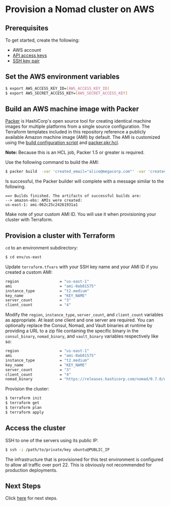 # Provision a Nomad cluster on AWS

## Prerequisites

To get started, create the following:

- AWS account
- [API access keys](http://aws.amazon.com/developers/access-keys/)
- [SSH key pair](http://docs.aws.amazon.com/AWSEC2/latest/UserGuide/ec2-key-pairs.html)

## Set the AWS environment variables

```bash
$ export AWS_ACCESS_KEY_ID=[AWS_ACCESS_KEY_ID]
$ export AWS_SECRET_ACCESS_KEY=[AWS_SECRET_ACCESS_KEY]
```

## Build an AWS machine image with Packer

[Packer](https://www.packer.io/intro/index.html) is HashiCorp's open source tool
for creating identical machine images for multiple platforms from a single
source configuration. The Terraform templates included in this repository
reference a publicly available Amazon machine image (AMI) by default. The AMI is
customized using the [build configuration script](../shared/scripts/setup.sh)
and [packer.pkr.hcl](packer.pkr.hcl).

**Note:** Because this is an HCL job, Packer 1.5 or greater is required.

Use the following command to build the AMI:

```bash
$ packer build  -var 'created_email="alice@megacorp.com"' -var 'created_name="Alice Baker"' packer.pkr.hcl
```

Is successful, the Packer builder will complete with a message similar to the following.

```plaintext
==> Builds finished. The artifacts of successful builds are:
--> amazon-ebs: AMIs were created:
us-east-1: ami-062c25c24261931a1
```

Make note of your custom AMI ID. You will use it when provisioning your cluster
with Terraform.

## Provision a cluster with Terraform

`cd` to an environment subdirectory:

```bash
$ cd env/us-east
```

Update `terraform.tfvars` with your SSH key name and your AMI ID if you created 
a custom AMI:

```bash
region                  = "us-east-1"
ami                     = "ami-0ab81575"
instance_type           = "t2.medium"
key_name                = "KEY_NAME"
server_count            = "3"
client_count            = "4"
```

Modify the `region`, `instance_type`, `server_count`, and `client_count`
variables as appropriate. At least one client and one server are required. You
can optionally replace the Consul, Nomad, and Vault binaries at runtime by
providing a URL to a zip file containing the specific binary in the `consul_binary`,
`nomad_binary`, and `vault_binary` variables respectively like so:

```bash
region                  = "us-east-1"
ami                     = "ami-0ab81575"
instance_type           = "t2.medium"
key_name                = "KEY_NAME"
server_count            = "3"
client_count            = "4"
nomad_binary            = "https://releases.hashicorp.com/nomad/0.7.0/nomad_0.7.0_linux_amd64.zip"
```

Provision the cluster:

```bash
$ terraform init
$ terraform get
$ terraform plan
$ terraform apply
```

## Access the cluster

SSH to one of the servers using its public IP:

```bash
$ ssh -i /path/to/private/key ubuntu@PUBLIC_IP
```

The infrastructure that is provisioned for this test environment is configured to 
allow all traffic over port 22. This is obviously not recommended for production 
deployments.

## Next Steps

Click [here](../README.md#test) for next steps.
